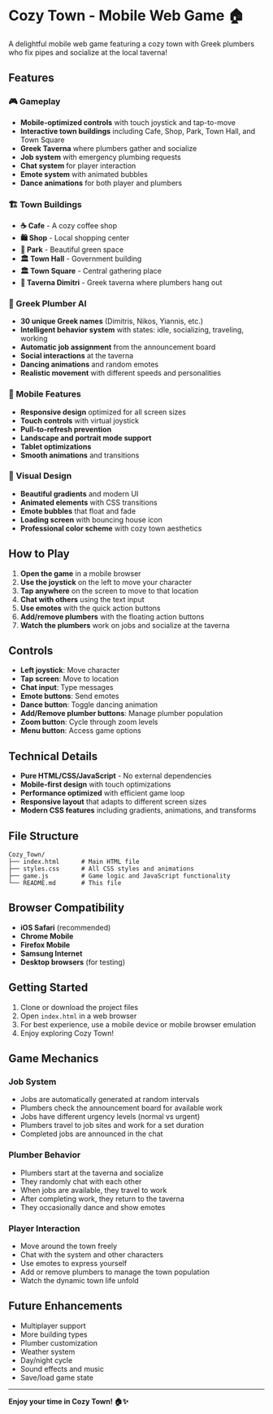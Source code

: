 # Cozy Town - Mobile Web Game 🏠

A delightful mobile web game featuring a cozy town with Greek plumbers who fix pipes and socialize at the local taverna!

## Features

### 🎮 Gameplay
- **Mobile-optimized controls** with touch joystick and tap-to-move
- **Interactive town buildings** including Cafe, Shop, Park, Town Hall, and Town Square
- **Greek Taverna** where plumbers gather and socialize
- **Job system** with emergency plumbing requests
- **Chat system** for player interaction
- **Emote system** with animated bubbles
- **Dance animations** for both player and plumbers

### 🏗️ Town Buildings
- **☕ Cafe** - A cozy coffee shop
- **🛍️ Shop** - Local shopping center
- **🌳 Park** - Beautiful green space
- **🏛️ Town Hall** - Government building
- **🏛️ Town Square** - Central gathering place
- **🍷 Taverna Dimitri** - Greek taverna where plumbers hang out

### 🔧 Greek Plumber AI
- **30 unique Greek names** (Dimitris, Nikos, Yiannis, etc.)
- **Intelligent behavior system** with states: idle, socializing, traveling, working
- **Automatic job assignment** from the announcement board
- **Social interactions** at the taverna
- **Dancing animations** and random emotes
- **Realistic movement** with different speeds and personalities

### 📱 Mobile Features
- **Responsive design** optimized for all screen sizes
- **Touch controls** with virtual joystick
- **Pull-to-refresh prevention**
- **Landscape and portrait mode support**
- **Tablet optimizations**
- **Smooth animations** and transitions

### 🎨 Visual Design
- **Beautiful gradients** and modern UI
- **Animated elements** with CSS transitions
- **Emote bubbles** that float and fade
- **Loading screen** with bouncing house icon
- **Professional color scheme** with cozy town aesthetics

## How to Play

1. **Open the game** in a mobile browser
2. **Use the joystick** on the left to move your character
3. **Tap anywhere** on the screen to move to that location
4. **Chat with others** using the text input
5. **Use emotes** with the quick action buttons
6. **Add/remove plumbers** with the floating action buttons
7. **Watch the plumbers** work on jobs and socialize at the taverna

## Controls

- **Left joystick**: Move character
- **Tap screen**: Move to location
- **Chat input**: Type messages
- **Emote buttons**: Send emotes
- **Dance button**: Toggle dancing animation
- **Add/Remove plumber buttons**: Manage plumber population
- **Zoom button**: Cycle through zoom levels
- **Menu button**: Access game options

## Technical Details

- **Pure HTML/CSS/JavaScript** - No external dependencies
- **Mobile-first design** with touch optimizations
- **Performance optimized** with efficient game loop
- **Responsive layout** that adapts to different screen sizes
- **Modern CSS features** including gradients, animations, and transforms

## File Structure

```
Cozy_Town/
├── index.html      # Main HTML file
├── styles.css      # All CSS styles and animations
├── game.js         # Game logic and JavaScript functionality
└── README.md       # This file
```

## Browser Compatibility

- **iOS Safari** (recommended)
- **Chrome Mobile**
- **Firefox Mobile**
- **Samsung Internet**
- **Desktop browsers** (for testing)

## Getting Started

1. Clone or download the project files
2. Open `index.html` in a web browser
3. For best experience, use a mobile device or mobile browser emulation
4. Enjoy exploring Cozy Town!

## Game Mechanics

### Job System
- Jobs are automatically generated at random intervals
- Plumbers check the announcement board for available work
- Jobs have different urgency levels (normal vs urgent)
- Plumbers travel to job sites and work for a set duration
- Completed jobs are announced in the chat

### Plumber Behavior
- Plumbers start at the taverna and socialize
- They randomly chat with each other
- When jobs are available, they travel to work
- After completing work, they return to the taverna
- They occasionally dance and show emotes

### Player Interaction
- Move around the town freely
- Chat with the system and other characters
- Use emotes to express yourself
- Add or remove plumbers to manage the town population
- Watch the dynamic town life unfold

## Future Enhancements

- Multiplayer support
- More building types
- Plumber customization
- Weather system
- Day/night cycle
- Sound effects and music
- Save/load game state

---

**Enjoy your time in Cozy Town! 🏠✨** 